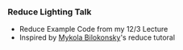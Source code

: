 ### Reduce Lighting Talk
* Reduce Example Code from my 12/3 Lecture
* Inspired by [Mykola Bilokonsky](https://twitter.com/mykola)'s reduce tutoral
